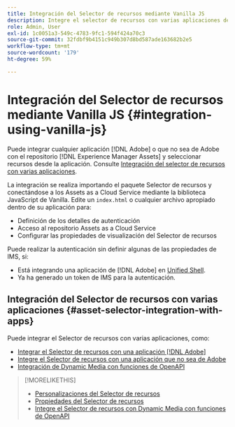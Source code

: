 ```yaml
---
title: Integración del Selector de recursos mediante Vanilla JS
description: Integre el selector de recursos con varias aplicaciones de Adobe, que no sean de Adobe y de terceros.
role: Admin, User
exl-id: 1c0051a3-549c-4783-9fc1-594f424a70c3
source-git-commit: 32fdbf9b4151c949b307d8bd587ade163682b2e5
workflow-type: tm+mt
source-wordcount: '179'
ht-degree: 59%

---
```


# Integración del Selector de recursos mediante Vanilla JS {#integration-using-vanilla-js}

Puede integrar cualquier aplicación [!DNL Adobe] o que no sea de Adobe con el repositorio [!DNL Experience Manager Assets] y seleccionar recursos desde la aplicación. Consulte [Integración del selector de recursos con varias aplicaciones](#asset-selector-integration-with-apps).

La integración se realiza importando el paquete Selector de recursos y conectándose a los Assets as a Cloud Service mediante la biblioteca JavaScript de Vanilla. Edite un `index.html` o cualquier archivo apropiado dentro de su aplicación para:

* Definición de los detalles de autenticación
* Acceso al repositorio Assets as a Cloud Service
* Configurar las propiedades de visualización del Selector de recursos

Puede realizar la autenticación sin definir algunas de las propiedades de IMS, si:

* Está integrando una aplicación de [!DNL Adobe] en [Unified Shell](https://experienceleague.adobe.com/docs/experience-manager-cloud-service/content/overview/aem-cloud-service-on-unified-shell.html?lang=es).
* Ya ha generado un token de IMS para la autenticación.

## Integración del Selector de recursos con varias aplicaciones {#asset-selector-integration-with-apps}

Puede integrar el Selector de recursos con varias aplicaciones, como:

* [Integrar el Selector de recursos con una aplicación  [!DNL Adobe] ](/help/assets/integrate-asset-selector-adobe-app.md)
* [Integre el Selector de recursos con una aplicación que no sea de Adobe](/help/assets/integrate-asset-selector-non-adobe-app.md)
* [Integración de Dynamic Media con funciones de OpenAPI](/help/assets/integrate-asset-selector-dynamic-media-open-api.md)


>[!MORELIKETHIS]
>
>* [Personalizaciones del Selector de recursos](/help/assets/asset-selector-customization.md)
>* [Propiedades del Selector de recursos](/help/assets/asset-selector-properties.md)
>* [Integre el Selector de recursos con Dynamic Media con funciones de OpenAPI](/help/assets/integrate-asset-selector-dynamic-media-open-api.md)
